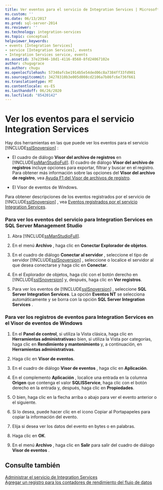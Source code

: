 ```yaml
---
title: Ver eventos para el servicio de Integration Services | Microsoft Docs
ms.custom: ''
ms.date: 06/13/2017
ms.prod: sql-server-2014
ms.reviewer: ''
ms.technology: integration-services
ms.topic: conceptual
helpviewer_keywords:
- events [Integration Services]
- service [Integration Services], events
- Integration Services service, events
ms.assetid: 37e23946-10d1-4116-8568-8fd24067102e
author: chugugrace
ms.author: chugu
ms.openlocfilehash: 57340afcbe1914b5e54ded06c8a7384ff33fd901
ms.sourcegitcommit: 34278310b3e005d008cd2106a7b86fc6e736f661
ms.translationtype: MT
ms.contentlocale: es-ES
ms.lasthandoff: 06/26/2020
ms.locfileid: "85420142"
---
```

# <a name="view-events-for-the-integration-services-service"></a>Ver los eventos para el servicio Integration Services
  Hay dos herramientas en las que puede ver los eventos para el servicio [!INCLUDE[ssISnoversion](../includes/ssisnoversion-md.md)] :  
  
-   El cuadro de diálogo **Visor del archivo de registros** en [!INCLUDE[ssManStudioFull](../includes/ssmanstudiofull-md.md)]. El cuadro de diálogo **Visor del archivo de registros** incluye opciones para exportar, filtrar y buscar en el registro. Para obtener más información sobre las opciones del **Visor del archivo de registro**, vea [Ayuda F1 del Visor de archivos de registro](../relational-databases/logs/log-file-viewer-f1-help.md).  
  
-   El Visor de eventos de Windows.  
  
 Para obtener descripciones de los eventos registrados por el servicio de [!INCLUDE[ssISnoversion](../includes/ssisnoversion-md.md)] , vea [Eventos registrados por el servicio Integration Services](service/events-logged-by-the-integration-services-service.md).  
  
### <a name="to-view-service-events-for-integration-services-in-sql-server-management-studio"></a>Para ver los eventos del servicio para Integration Services en SQL Server Management Studio  
  
1.  Abra [!INCLUDE[ssManStudioFull](../includes/ssmanstudiofull-md.md)].  
  
2.  En el menú **Archivo** , haga clic en **Conectar Explorador de objetos**.  
  
3.  En el cuadro de diálogo **Conectar al servidor** , seleccione el tipo de servidor [!INCLUDE[ssISnoversion](../includes/ssisnoversion-md.md)] , seleccione o localice el servidor al que desea conectarse y haga clic en **Conectar**.  
  
4.  En el Explorador de objetos, haga clic con el botón derecho en [!INCLUDE[ssISnoversion](../includes/ssisnoversion-md.md)] y, después, haga clic en **Ver registros**.  
  
5.  Para ver los eventos de [!INCLUDE[ssISnoversion](../includes/ssisnoversion-md.md)] , seleccione **SQL Server Integration Services**. La opción **Eventos NT** se selecciona automáticamente y se borra con la opción **SQL Server Integration Services** .  
  
### <a name="to-view-service-events-for-integration-services-in-windows-event-viewer"></a>Para ver los registros de eventos para Integration Services en el Visor de eventos de Windows  
  
1.  En el **Panel de control**, si utiliza la Vista clásica, haga clic en **Herramientas administrativas**o bien, si utiliza la Vista por categorías, haga clic en **Rendimiento y mantenimiento** y, a continuación, en **Herramientas administrativas**.  
  
2.  Haga clic en **Visor de eventos**.  
  
3.  En el cuadro de diálogo **Visor de eventos** , haga clic en **Aplicación**.  
  
4.  En el complemento **Aplicación** , localice una entrada en la columna **Origen** que contenga el valor **SQLISService**, haga clic con el botón derecho en la entrada y, después, haga clic en **Propiedades**.  
  
5.  O bien, haga clic en la flecha arriba o abajo para ver el evento anterior o el siguiente.  
  
6.  Si lo desea, puede hacer clic en el icono Copiar al Portapapeles para copiar la información del evento.  
  
7.  Elija si desea ver los datos del evento en bytes o en palabras.  
  
8.  Haga clic en **OK**.  
  
9. En el menú **Archivo** , haga clic en **Salir** para salir del cuadro de diálogo **Visor de eventos** .  
  
## <a name="see-also"></a>Consulte también  
 [Administrar el servicio de Integration Services](../../2014/integration-services/manage-the-integration-services-service.md)   
 [Agregar un registro para los contadores de rendimiento del flujo de datos](performance/performance-counters.md)  
  
  

